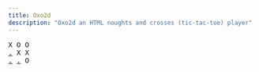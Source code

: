 ```yaml
---
title: Oxo2d 
description: "Oxo2d an HTML noughts and crosses (tic-tac-toe) player"
---
```


<pre class="oxo2d">
X O O
<a href="../3q/">.</a> X X
<a href="../20/">.</a> <a href="../23/">.</a> O
</pre>
